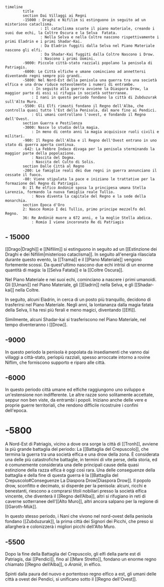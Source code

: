 
```mermaid
timeline
        title   
        section Dai Villaggi ai Regni
        -15000 : Draghi e Nifilim si estinguono in seguito ad un misterioso cataclisma.
			    : Il cataclisma scuote il piano materiale, creando i suoi due echi, la Coltre Oscura e la Selva  Fatata.
				: Nella Selva e nella Coltre nascono rispettivamente i primi Eladrin e i primi Shadar-Kai.
				: Da Eladrin fuggiti dalla Selva nel Piano Materiale nascono gli elfi.
				: Da Shadar-Kai fuggiti dalla Coltre Nascono i Drow.
				: Nascono i primi Uomini. 	
		-9000: Piccole città-stato razziali popolano la penisola di Patriagis. 
		-6000: Le Città elfiche e umane cominciano ad annettersi diventando regni sempre più grandi.
		-5800: Nel Nord-Est della penisola una guerra tra una società elfica e una drow riduce notevolmente i numeri di entrambe.
			: In seguito alla guerra avviene la Diaspora Drow, la maggior parte di essi si rifugia in società sotterranee. 
			: I nani in questo periodo fondano la città di Zubduzurak sull'Alto Muro. 
		-5500: Gli Elfi rimasti fondano il Regno dell'Alba, che controlla quasi tutto l'Est della Penisola, dal mare fino ai Pendici. 
			: Gli umani controllano l'ovest, e fondando il Regno dell'Ovest.
        section Guerra e Pestilenza
        -3000: Nasce lo studio della magia.
			: In meno di cento anni la magia acquisisce ruoli civili e militari.
        -900: Il Regno dell'Alba e il Regno dell'Ovest entrano in uno stato di guerra aperta continua.
        -642: La Febbre Indaco divaga per la penisola sterminando la maggior parte della popolazione.
	        : Nascita del Dogma.
	        : Nascita del Culto di Solis.
	    section Dalle Città al Regno
		-200: Le famiglie reali dei due regni in guerra annunciano il cessate il fuoco.
		-80: Viene stipulata la pace e iniziano le trattative per la formazione del Regno di Patriagis.
		0: Il Re elfico Andúnië sposa la principesa umana Stella Larenzia, formando la nuova famiglia reale Tullio. 
			: Nova diventa la capitale del Regno e la sede della monarchia.
	    section Epoca d'Oro
		2: Nasce Romio I dei Tullio, primo principe mezzelfo del Regno.
		36: Re Andúnië muore a 672 anni, e la moglie Stella abdica. 
			: Romio I viene incoronato Re di Patriagis

```

## - 15000
[[Drago|Draghi]] e [[Nifilim]] si estinguono in seguito ad un [[Estinzione dei Draghi e dei Nifilim|misterioso cataclisma]]. In seguito all'energia rilasciata durante questo evento, la [[Trama]] e il [[Piano Materiale]] vengono fortemente scossi. Da quest'ultimo nascono due echi intrisi di un enorme quantità di magia: la [[Selva Fatata]] e la [[Coltre Oscura]].

Nel Piano Materiale e nei suoi echi, cominciano a nascere i primi umanoidi.
Gli [[Umani]] nel Piano Materiale, gli [[Eladrin]] nella Selva, e gli [[Shadar-kai]] nella Coltre. 

In seguito, alcuni Eladrin, in cerca di un posto più tranquillo, decidono di trasferirsi nel Piano Materiale. Negli anni, la lontananza dalla magia fatata della Selva, li ha resi più ferali e meno magici, diventando [[Elfi]].

Similmente, alcuni Shadar-kai si trasferiscono nel Piano Materiale, nel tempo diventeranno i [[Drow]].


## -9000
In questo periodo la penisola è popolata da insediamenti che vanno dai villaggi a città-stato, perlopiù razziali, spesso arroccate intorno a rovine Niflim, che forniscono supporto e riparo alle città. 

## -6000
In questo periodo città umane ed elfiche raggiungono uno sviluppo e un'estensione non indifferente. Le altre razze sono solitamente accettate, seppur non ben viste, da entrambi i popoli. Iniziano anche delle vere e proprie guerre territoriali, che rendono difficile ricostruire i confini dell'epoca.

# -5800
A Nord-Est di Patriagis, vicino a dove ora sorge la città di [[Tronh]], avviene la più grande battaglia del periodo: La [[Battaglia del Crepuscolo]], che termina la guerra tra una società elfica e una drow della zona. 
È considerata una delle più catastrofiche battaglie, in termini di vite perse, della storia, ed è comunemente considerata una delle principali cause della quasi estinzione della razza elfica è oggi così rara. Una delle conseguenze della battaglia e della fine di questa guerra è la [[Battaglia del Crepuscolo#Conseguenze La Diaspora Drow|Diaspora Drow]]. Il popolo drow, sconfitto e decimato, si disperde per la penisola: alcuni, ricchi e benestanti, riescono a comprarsi titoli nobiliari presso la società elfica vincente, che diventerà il [[Regno dell’Alba]], altri si rifugiano in reti di caverne sotterranee dell'[[Alto Muro]], altri ancora salpano per la regione di [[Garoth-Mùk]].

In questo stesso periodo, i Nani che vivono nel nord-ovest della penisola fondano [[Zubduzurak]], la prima città dei Signori dei Picchi, che preso si allargherà e colonizzerà i migliori picchi dell'Alto Muro. 

## -5500
Dopo la fine della Battaglia del Crepuscolo, gli elfi della parte est di Patriagis, dai [[Pendici]], fino al [[Mare Stretto]], fondano un enorme regno chiamato [[Regno dell’Alba]], o *Aranië*, in elfico. 

Spinti dalla paura del nuovo e portentoso regno elfico a est, gli umani delle città a ovest dei Pendici, si unificano sotto il [[Regno dell'Ovest]].

